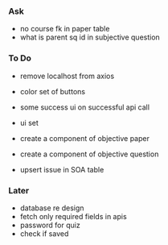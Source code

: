 ### Ask
- no course fk in paper table
- what is parent sq id in subjective question


### To Do
- remove localhost from axios
- color set of buttons
- some success ui on successful api call
- ui set

- create a component of objective paper
- create a component of objective question
- upsert issue in SOA table

### Later
- database re design
- fetch only required fields in apis
- password for quiz
- check if saved